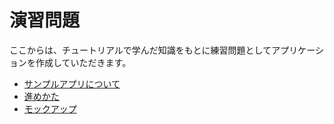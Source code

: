 # 演習問題

ここからは、チュートリアルで学んだ知識をもとに練習問題としてアプリケーションを作成していただきます。

* [サンプルアプリについて](./practice-application.md)
* [進めかた](./how-to-solve.md)
* [モックアップ](./mockup.md)
